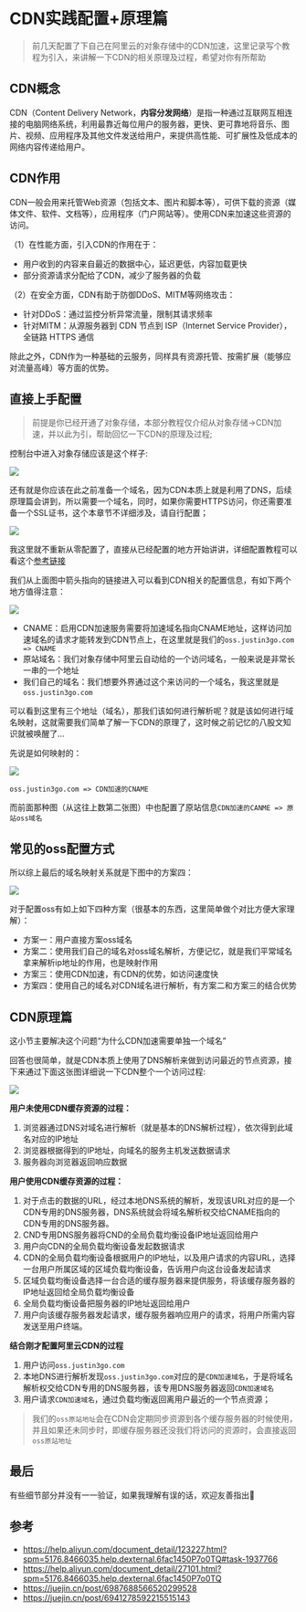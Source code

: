 # CDN实践配置+原理篇

> 前几天配置了下自己在阿里云的对象存储中的CDN加速，这里记录写个教程为引入，来讲解一下CDN的相关原理及过程，希望对你有所帮助

## CDN概念

CDN（Content Delivery Network，**内容分发网络**）是指一种通过互联网互相连接的电脑网络系统，利用最靠近每位用户的服务器，更快、更可靠地将音乐、图片、视频、应用程序及其他文件发送给用户，来提供高性能、可扩展性及低成本的网络内容传递给用户。

## CDN作用

CDN一般会用来托管Web资源（包括文本、图片和脚本等），可供下载的资源（媒体文件、软件、文档等），应用程序（门户网站等）。使用CDN来加速这些资源的访问。

（1）在性能方面，引入CDN的作用在于：

- 用户收到的内容来自最近的数据中心，延迟更低，内容加载更快
- 部分资源请求分配给了CDN，减少了服务器的负载

（2）在安全方面，CDN有助于防御DDoS、MITM等网络攻击：

- 针对DDoS：通过监控分析异常流量，限制其请求频率
- 针对MITM：从源服务器到 CDN 节点到 ISP（Internet Service Provider），全链路 HTTPS 通信

除此之外，CDN作为一种基础的云服务，同样具有资源托管、按需扩展（能够应对流量高峰）等方面的优势。

## 直接上手配置

> 前提是你已经开通了对象存储，本部分教程仅介绍从对象存储→CDN加速，并以此为引，帮助回忆一下CDN的原理及过程;

控制台中进入对象存储应该是这个样子:

![](https://oss.justin3go.com/blogs/Pasted%20image%2020221114204713.png)

还有就是你应该在此之前准备一个域名，因为CDN本质上就是利用了DNS，后续原理篇会讲到，所以需要一个域名，同时，如果你需要HTTPS访问，你还需要准备一个SSL证书，这个本章节不详细涉及，请自行配置；

![](https://oss.justin3go.com/blogs/Pasted%20image%2020221114211106.png)

我这里就不重新从零配置了，直接从已经配置的地方开始讲讲，详细配置教程可以看这个[参考链接](https://help.aliyun.com/document_detail/123227.html?spm=5176.8466035.help.dexternal.6fac1450P7o0TQ#task-1937766)

我们从上面图中箭头指向的链接进入可以看到CDN相关的配置信息，有如下两个地方值得注意：

![](https://oss.justin3go.com/blogs/Pasted%20image%2020221114212320.png)

- CNAME：启用CDN加速服务需要将加速域名指向CNAME地址，这样访问加速域名的请求才能转发到CDN节点上，在这里就是我们的`oss.justin3go.com => CNAME`
- 原站域名：我们对象存储中阿里云自动给的一个访问域名，一般来说是非常长一串的一个地址
- 我们自己的域名：我们想要外界通过这个来访问的一个域名，我这里就是`oss.justin3go.com`

可以看到这里有三个地址（域名），那我们该如何进行解析呢？就是该如何进行域名映射，这就需要我们简单了解一下CDN的原理了，这时候之前记忆的八股文知识就被唤醒了...

先说是如何映射的：

![](https://oss.justin3go.com/blogs/Pasted%20image%2020221114213906.png)

`oss.justin3go.com => CDN加速的CNAME`

而前面那种图（从这往上数第二张图）中也配置了原站信息`CDN加速的CANME => 原站oss域名`

## 常见的oss配置方式

所以综上最后的域名映射关系就是下图中的方案四：

![](https://oss.justin3go.com/blogs/CDN%E5%90%84%E5%9F%9F%E5%90%8D%E6%98%A0%E5%B0%84%E5%85%B3%E7%B3%BB.png)

对于配置oss有如上如下四种方案（很基本的东西，这里简单做个对比方便大家理解）：

- 方案一：用户直接方案oss域名
- 方案二：使用我们自己的域名对oss域名解析，方便记忆，就是我们平常域名拿来解析ip地址的作用，也是映射作用
- 方案三：使用CDN加速，有CDN的优势，如访问速度快
- 方案四：使用自己的域名对CDN域名进行解析，有方案二和方案三的结合优势

## CDN原理篇

这小节主要解决这个问题“为什么CDN加速需要单独一个域名”

回答也很简单，就是CDN本质上使用了DNS解析来做到访问最近的节点资源，接下来通过下面这张图详细说一下CDN整个一个访问过程:

![](https://oss.justin3go.com/blogs/CDN%E5%8E%9F%E7%90%86%E6%AD%A5%E9%AA%A4%E5%9B%BE.png)

**用户未使用CDN缓存资源的过程：**

1. 浏览器通过DNS对域名进行解析（就是基本的DNS解析过程），依次得到此域名对应的IP地址
2. 浏览器根据得到的IP地址，向域名的服务主机发送数据请求
3. 服务器向浏览器返回响应数据

**用户使用CDN缓存资源的过程：**

1. 对于点击的数据的URL，经过本地DNS系统的解析，发现该URL对应的是一个CDN专用的DNS服务器，DNS系统就会将域名解析权交给CNAME指向的CDN专用的DNS服务器。
2. CND专用DNS服务器将CND的全局负载均衡设备IP地址返回给用户
3. 用户向CDN的全局负载均衡设备发起数据请求
4. CDN的全局负载均衡设备根据用户的IP地址，以及用户请求的内容URL，选择一台用户所属区域的区域负载均衡设备，告诉用户向这台设备发起请求
5. 区域负载均衡设备选择一台合适的缓存服务器来提供服务，将该缓存服务器的IP地址返回给全局负载均衡设备
6. 全局负载均衡设备把服务器的IP地址返回给用户
7. 用户向该缓存服务器发起请求，缓存服务器响应用户的请求，将用户所需内容发送至用户终端。

**结合刚才配置阿里云CDN的过程**

1. 用户访问`oss.justin3go.com`
2. 本地DNS进行解析发现`oss.justin3go.com`对应的是`CDN加速域名`，于是将域名解析权交给CDN专用的DNS服务器，该专用DNS服务器返回`CDN加速域名`
3. 用户请求`CDN加速域名`，通过负载均衡返回离用户最近的一个节点资源；

> 我们的`oss原站地址`会在CDN会定期同步资源到各个缓存服务器的时候使用，并且如果还未同步时，即缓存服务器还没我们将访问的资源时，会直接返回`oss原站地址`

## 最后

有些细节部分并没有一一验证，如果我理解有误的话，欢迎友善指出🎉

## 参考
- https://help.aliyun.com/document_detail/123227.html?spm=5176.8466035.help.dexternal.6fac1450P7o0TQ#task-1937766
- https://help.aliyun.com/document_detail/27101.html?spm=5176.8466035.help.dexternal.6fac1450P7o0TQ
- https://juejin.cn/post/6987688566520299528
- https://juejin.cn/post/6941278592215515143

